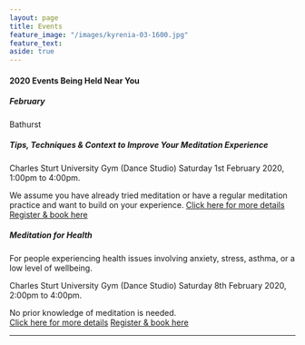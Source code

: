 ```yaml
---
layout: page
title: Events
feature_image: "/images/kyrenia-03-1600.jpg"
feature_text: 
aside: true 
---
```


#### 2020 Events Being Held Near You

##### February
Bathurst

##### Tips, Techniques & Context to Improve Your Meditation Experience
Charles Sturt University Gym (Dance Studio)
Saturday 1st February 2020, 1:00pm to 4:00pm.

We assume you have already tried meditation or have a regular meditation practice and want to build on your experience. 
[Click here for more details](/courses) 
[Register & book here](/https://www.eventbrite.com/e/tips-techniques-context-to-improve-your-meditation-experience-tickets-69967605993)

##### Meditation for Health
For people experiencing health issues involving anxiety, stress, asthma, or a low level of wellbeing. 

Charles Sturt University Gym (Dance Studio)
Saturday 8th February 2020, 2:00pm to 4:00pm.

No prior knowledge of meditation is needed.  
[Click here for more details](/courses) 
[Register & book here](/https://www.eventbrite.com/e/tips-techniques-context-to-improve-your-meditation-experience-tickets-69967605993)



 ---


 